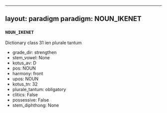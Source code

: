 
---
layout: paradigm
paradigm: NOUN_IKENET
---
### ` NOUN_IKENET `

Dictionary class 31 ien plurale tantum
* grade_dir: strengthen
* stem_vowel: None
* kotus_av: D
* pos: NOUN
* harmony: front
* upos: NOUN
* kotus_tn: 32
* plurale_tantum: obligatory
* clitics: False
* possessive: False
* stem_diphthong: None

